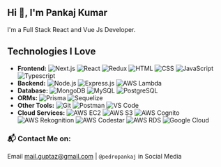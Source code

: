 ## Hi :wave:, I'm Pankaj Kumar   
    
      

I'm a Full Stack React and Vue Js Developer. 

## Technologies I Love

- **Frontend:** ![Next.js](https://img.shields.io/badge/-Next.js-000?logo=next.js&logoColor=white&style=flat) ![React](https://img.shields.io/badge/-React-61DAFB?logo=react&logoColor=white&style=flat) ![Redux](https://img.shields.io/badge/-Redux-764ABC?logo=redux&logoColor=white&style=flat) ![HTML](https://img.shields.io/badge/-HTML-E34F26?logo=html5&logoColor=white&style=flat) ![CSS](https://img.shields.io/badge/-CSS-1572B6?logo=css3&logoColor=white&style=flat) ![JavaScript](https://img.shields.io/badge/-JavaScript-F7DF1E?logo=javascript&logoColor=black&style=flat) ![Typescript](https://img.shields.io/badge/-Typescript-3178C6?logo=typescript&logoColor=white&style=flat)
- **Backend:** ![Node.js](https://img.shields.io/badge/-Node.js-339933?logo=node.js&logoColor=white&style=flat) ![Express.js](https://img.shields.io/badge/-Express.js-000?logo=express&logoColor=white&style=flat) ![AWS Lambda](https://img.shields.io/badge/-AWS_Lambda-FF9900?logo=amazonaws&logoColor=white&style=flat)
- **Database:** ![MongoDB](https://img.shields.io/badge/-MongoDB-47A248?logo=mongodb&logoColor=white&style=flat) ![MySQL](https://img.shields.io/badge/-MySQL-4479A1?logo=mysql&logoColor=white&style=flat) ![PostgreSQL](https://img.shields.io/badge/-PostgreSQL-336791?logo=postgresql&logoColor=white&style=flat)
- **ORMs:** ![Prisma](https://img.shields.io/badge/-Prisma-2D3748?logo=prisma&logoColor=white&style=flat) ![Sequelize](https://img.shields.io/badge/-Sequelize-3776AB?logo=sequelize&logoColor=white&style=flat)
- **Other Tools:** ![Git](https://img.shields.io/badge/-Git-F05032?logo=git&logoColor=white&style=flat) ![Postman](https://img.shields.io/badge/-Postman-FF6C37?logo=postman&logoColor=white&style=flat) ![VS Code](https://img.shields.io/badge/-VS_Code-007ACC?logo=visualstudiocode&logoColor=white&style=flat)
- **Cloud Services:** ![AWS EC2](https://img.shields.io/badge/-AWS_EC2-232F3E?logo=amazonaws&logoColor=white&style=flat) ![AWS S3](https://img.shields.io/badge/-AWS_S3-569A31?logo=amazonaws&logoColor=white&style=flat) ![AWS Cognito](https://img.shields.io/badge/-AWS_Cognito-FF9900?logo=amazonaws&logoColor=white&style=flat) ![AWS Rekognition](https://img.shields.io/badge/-AWS_Rekognition-FF9900?logo=amazonaws&logoColor=white&style=flat) ![AWS Codestar](https://img.shields.io/badge/-AWS_Codestar-232F3E?logo=amazonaws&logoColor=white&style=flat) ![AWS RDS](https://img.shields.io/badge/-AWS_RDS-FF9900?logo=amazonaws&logoColor=white&style=flat) ![Google Cloud](https://img.shields.io/badge/-Google_Cloud-4285F4?logo=googlecloud&logoColor=white&style=flat)


### :mailbox_with_mail: Contact Me on:

Email mail.guptaz@gmail.com | `@pedropankaj` in Social Media
